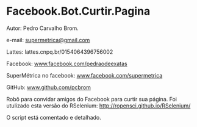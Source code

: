 # Facebook.Bot.Curtir.Pagina

Autor: Pedro Carvalho Brom.

e-mail: supermetrica@gmail.com

Lattes: lattes.cnpq.br/0154064396756002

Facebook: www.facebook.com/pedraodeexatas

SuperMétrica no facebook: www.facebook.com/supermetrica

GitHub: www.github.com/pcbrom

Robô para convidar amigos do Facebook para curtir sua página.
Foi utulizado esta versão do RSelenium: http://ropensci.github.io/RSelenium/

O script está comentado e detalhado.
